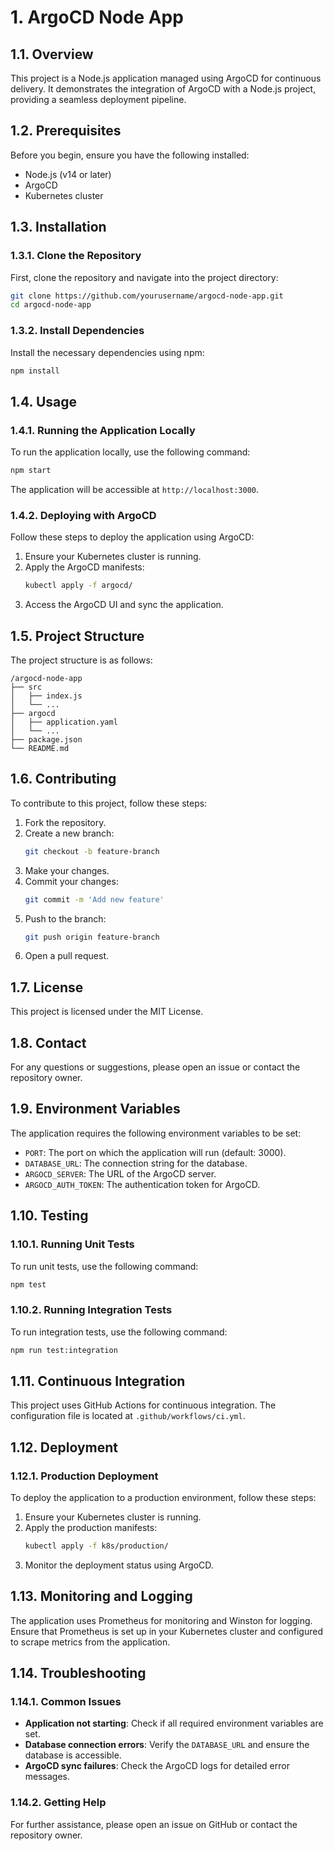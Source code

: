 # 1. ArgoCD Node App

## 1.1. Overview
This project is a Node.js application managed using ArgoCD for continuous delivery. It demonstrates the integration of ArgoCD with a Node.js project, providing a seamless deployment pipeline.

## 1.2. Prerequisites
Before you begin, ensure you have the following installed:
- Node.js (v14 or later)
- ArgoCD
- Kubernetes cluster

## 1.3. Installation

### 1.3.1. Clone the Repository
First, clone the repository and navigate into the project directory:
```sh
git clone https://github.com/yourusername/argocd-node-app.git
cd argocd-node-app
```

### 1.3.2. Install Dependencies
Install the necessary dependencies using npm:
```sh
npm install
```

## 1.4. Usage

### 1.4.1. Running the Application Locally
To run the application locally, use the following command:
```sh
npm start
```
The application will be accessible at `http://localhost:3000`.

### 1.4.2. Deploying with ArgoCD
Follow these steps to deploy the application using ArgoCD:
1. Ensure your Kubernetes cluster is running.
2. Apply the ArgoCD manifests:
    ```sh
    kubectl apply -f argocd/
    ```
3. Access the ArgoCD UI and sync the application.

## 1.5. Project Structure
The project structure is as follows:
```
/argocd-node-app
├── src
│   ├── index.js
│   └── ...
├── argocd
│   ├── application.yaml
│   └── ...
├── package.json
└── README.md
```

## 1.6. Contributing
To contribute to this project, follow these steps:
1. Fork the repository.
2. Create a new branch:
    ```sh
    git checkout -b feature-branch
    ```
3. Make your changes.
4. Commit your changes:
    ```sh
    git commit -m 'Add new feature'
    ```
5. Push to the branch:
    ```sh
    git push origin feature-branch
    ```
6. Open a pull request.

## 1.7. License
This project is licensed under the MIT License.

## 1.8. Contact
For any questions or suggestions, please open an issue or contact the repository owner.

## 1.9. Environment Variables
The application requires the following environment variables to be set:
- `PORT`: The port on which the application will run (default: 3000).
- `DATABASE_URL`: The connection string for the database.
- `ARGOCD_SERVER`: The URL of the ArgoCD server.
- `ARGOCD_AUTH_TOKEN`: The authentication token for ArgoCD.

## 1.10. Testing

### 1.10.1. Running Unit Tests
To run unit tests, use the following command:
```sh
npm test
```

### 1.10.2. Running Integration Tests
To run integration tests, use the following command:
```sh
npm run test:integration
```

## 1.11. Continuous Integration
This project uses GitHub Actions for continuous integration. The configuration file is located at `.github/workflows/ci.yml`.

## 1.12. Deployment

### 1.12.1. Production Deployment
To deploy the application to a production environment, follow these steps:
1. Ensure your Kubernetes cluster is running.
2. Apply the production manifests:
    ```sh
    kubectl apply -f k8s/production/
    ```
3. Monitor the deployment status using ArgoCD.

## 1.13. Monitoring and Logging
The application uses Prometheus for monitoring and Winston for logging. Ensure that Prometheus is set up in your Kubernetes cluster and configured to scrape metrics from the application.

## 1.14. Troubleshooting

### 1.14.1. Common Issues
- **Application not starting**: Check if all required environment variables are set.
- **Database connection errors**: Verify the `DATABASE_URL` and ensure the database is accessible.
- **ArgoCD sync failures**: Check the ArgoCD logs for detailed error messages.

### 1.14.2. Getting Help
For further assistance, please open an issue on GitHub or contact the repository owner.